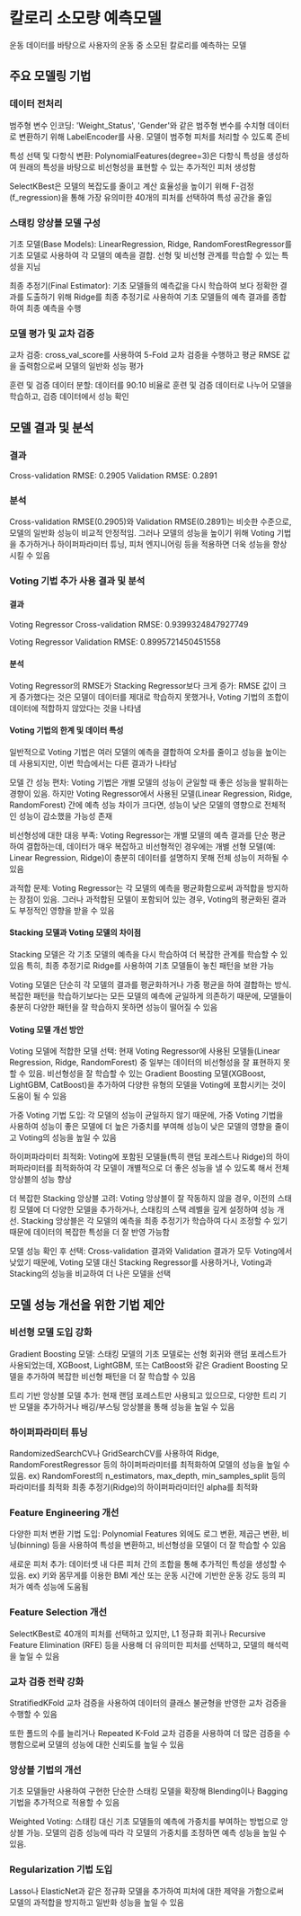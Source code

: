 # 칼로리 소모량 예측모델
운동 데이터를 바탕으로 사용자의 운동 중 소모된 칼로리를 예측하는 모델

## 주요 모델링 기법
### 데이터 전처리
 범주형 변수 인코딩: 'Weight_Status', 'Gender'와 같은 범주형 변수를 수치형 데이터로 변환하기 위해 LabelEncoder를 사용. 모델이 범주형 피처를 처리할 수 있도록 준비

 특성 선택 및 다항식 변환: PolynomialFeatures(degree=3)은 다항식 특성을 생성하여 원래의 특성을 바탕으로 비선형성을 표현할 수 있는 추가적인 피처 생성함
 
 SelectKBest은 모델의 복잡도를 줄이고 계산 효율성을 높이기 위해 F-검정(f_regression)을 통해 가장 유의미한 40개의 피처를 선택하여 특성 공간을 줄임
### 스태킹 앙상블 모델 구성
 기초 모델(Base Models): LinearRegression, Ridge, RandomForestRegressor를 기초 모델로 사용하여 각 모델의 예측을 결합. 선형 및 비선형 관계를 학습할 수 있는 특성을 지님
 
 최종 추정기(Final Estimator): 기초 모델들의 예측값을 다시 학습하여 보다 정확한 결과를 도출하기 위해 Ridge를 최종 추정기로 사용하여 기초 모델들의 예측 결과를 종합하여 최종 예측을 수행

### 모델 평가 및 교차 검증
 교차 검증: cross_val_score를 사용하여 5-Fold 교차 검증을 수행하고 평균 RMSE 값을 출력함으로써 모델의 일반화 성능 평가
 
 훈련 및 검증 데이터 분할: 데이터를 90:10 비율로 훈련 및 검증 데이터로 나누어 모델을 학습하고, 검증 데이터에서 성능 확인


## 모델 결과 및 분석
### 결과 
Cross-validation RMSE: 0.2905
Validation RMSE: 0.2891

### 분석 
Cross-validation RMSE(0.2905)와 Validation RMSE(0.2891)는 비슷한 수준으로, 모델의 일반화 성능이 비교적 안정적임. 그러나 모델의 성능을 높이기 위해 Voting 기법을 추가하거나 하이퍼파라미터 튜닝, 피처 엔지니어링 등을 적용하면 더욱 성능을 향상시킬 수 있음

### Voting 기법 추가 사용 결과 및 분석
#### 결과
Voting Regressor Cross-validation RMSE: 0.9399324847927749

Voting Regressor Validation RMSE: 0.8995721450451558

#### 분석
Voting Regressor의 RMSE가 Stacking Regressor보다 크게 증가: RMSE 값이 크게 증가했다는 것은 모델이 데이터를 제대로 학습하지 못했거나, Voting 기법의 조합이 데이터에 적합하지 않았다는 것을 나타냄

#### Voting 기법의 한계 및 데이터 특성
일반적으로 Voting 기법은 여러 모델의 예측을 결합하여 오차를 줄이고 성능을 높이는 데 사용되지만, 이번 학습에서는 다른 결과가 나타남 

모델 간 성능 편차: Voting 기법은 개별 모델의 성능이 균일할 때 좋은 성능을 발휘하는 경향이 있음. 하지만 Voting Regressor에서 사용된 모델(Linear Regression, Ridge, RandomForest) 간에 예측 성능 차이가 크다면, 성능이 낮은 모델의 영향으로 전체적인 성능이 감소했을 가능성 존재

비선형성에 대한 대응 부족: Voting Regressor는 개별 모델의 예측 결과를 단순 평균하여 결합하는데, 데이터가 매우 복잡하고 비선형적인 경우에는 개별 선형 모델(예: Linear Regression, Ridge)이 충분히 데이터를 설명하지 못해 전체 성능이 저하될 수 있음

과적합 문제: Voting Regressor는 각 모델의 예측을 평균화함으로써 과적합을 방지하는 장점이 있음. 그러나 과적합된 모델이 포함되어 있는 경우, Voting의 평균화된 결과도 부정적인 영향을 받을 수 있음

#### Stacking 모델과 Voting 모델의 차이점
Stacking 모델은 각 기초 모델의 예측을 다시 학습하여 더 복잡한 관계를 학습할 수 있있음 특히, 최종 추정기로 Ridge를 사용하여 기초 모델들이 놓친 패턴을 보완 가능

Voting 모델은 단순히 각 모델의 결과를 평균화하거나 가중 평균을 하여 결합하는 방식. 복잡한 패턴을 학습하기보다는 모든 모델의 예측에 균일하게 의존하기 때문에, 모델들이 충분히 다양한 패턴을 잘 학습하지 못하면 성능이 떨어질 수 있음

#### Voting 모델 개선 방안
Voting 모델에 적합한 모델 선택: 현재 Voting Regressor에 사용된 모델들(Linear Regression, Ridge, RandomForest) 중 일부는 데이터의 비선형성을 잘 표현하지 못할 수 있음. 비선형성을 잘 학습할 수 있는 Gradient Boosting 모델(XGBoost, LightGBM, CatBoost)을 추가하여 다양한 유형의 모델을 Voting에 포함시키는 것이 도움이 될 수 있음

가중 Voting 기법 도입: 각 모델의 성능이 균일하지 않기 때문에, 가중 Voting 기법을 사용하여 성능이 좋은 모델에 더 높은 가중치를 부여해 성능이 낮은 모델의 영향을 줄이고 Voting의 성능을 높일 수 있음

하이퍼파라미터 최적화: Voting에 포함된 모델들(특히 랜덤 포레스트나 Ridge)의 하이퍼파라미터를 최적화하여 각 모델이 개별적으로 더 좋은 성능을 낼 수 있도록 해서 전체 앙상블의 성능 향상

더 복잡한 Stacking 앙상블 고려: Voting 앙상블이 잘 작동하지 않을 경우, 이전의 스태킹 모델에 더 다양한 모델을 추가하거나, 스태킹의 스택 레벨을 깊게 설정하여 성능 개선. Stacking 앙상블은 각 모델의 예측을 최종 추정기가 학습하여 다시 조정할 수 있기 때문에 데이터의 복잡한 특성을 더 잘 반영 가능함

모델 성능 확인 후 선택: Cross-validation 결과와 Validation 결과가 모두 Voting에서 낮았기 때문에, Voting 모델 대신 Stacking Regressor를 사용하거나, Voting과 Stacking의 성능을 비교하여 더 나은 모델을 선택


## 모델 성능 개선을 위한 기법 제안
### 비선형 모델 도입 강화
Gradient Boosting 모델: 스태킹 모델의 기초 모델로는 선형 회귀와 랜덤 포레스트가 사용되었는데, XGBoost, LightGBM, 또는 CatBoost와 같은 Gradient Boosting 모델을 추가하여 복잡한 비선형 패턴을 더 잘 학습할 수 있음

트리 기반 앙상블 모델 추가: 현재 랜덤 포레스트만 사용되고 있으므로, 다양한 트리 기반 모델을 추가하거나 배깅/부스팅 앙상블을 통해 성능을 높일 수 있음

### 하이퍼파라미터 튜닝
RandomizedSearchCV나 GridSearchCV를 사용하여 Ridge, RandomForestRegressor 등의 하이퍼파라미터를 최적화하여 모델의 성능을 높일 수 있음. ex) RandomForest의 n_estimators, max_depth, min_samples_split 등의 파라미터를 최적화
최종 추정기(Ridge)의 하이퍼파라미터인 alpha를 최적화

### Feature Engineering 개선
다양한 피처 변환 기법 도입: Polynomial Features 외에도 로그 변환, 제곱근 변환, 비닝(binning) 등을 사용하여 특성을 변환하고, 비선형성을 모델이 더 잘 학습할 수 있음

새로운 피처 추가: 데이터셋 내 다른 피처 간의 조합을 통해 추가적인 특성을 생성할 수 있음. ex) 키와 몸무게를 이용한 BMI 계산 또는 운동 시간에 기반한 운동 강도 등의 피처가 예측 성능에 도움됨

### Feature Selection 개선
SelectKBest로 40개의 피처를 선택하고 있지만, L1 정규화 회귀나 Recursive Feature Elimination (RFE) 등을 사용해 더 유의미한 피처를 선택하고, 모델의 해석력을 높일 수 있음

### 교차 검증 전략 강화
StratifiedKFold 교차 검증을 사용하여 데이터의 클래스 불균형을 반영한 교차 검증을 수행할 수 있음

또한 폴드의 수를 늘리거나 Repeated K-Fold 교차 검증을 사용하여 더 많은 검증을 수행함으로써 모델의 성능에 대한 신뢰도를 높일 수 있음

### 앙상블 기법의 개선
기초 모델들만 사용하여  구현한 단순한 스태킹 모델을 확장해 Blending이나 Bagging 기법을 추가적으로 적용할 수 있음

Weighted Voting: 스태킹 대신 기초 모델들의 예측에 가중치를 부여하는 방법으로 앙상블 가능. 모델의 검증 성능에 따라 각 모델의 가중치를 조정하면 예측 성능을 높일 수 있음.

### Regularization 기법 도입
Lasso나 ElasticNet과 같은 정규화 모델을 추가하여 피처에 대한 제약을 가함으로써 모델의 과적합을 방지하고 일반화 성능을 높일 수 있음

